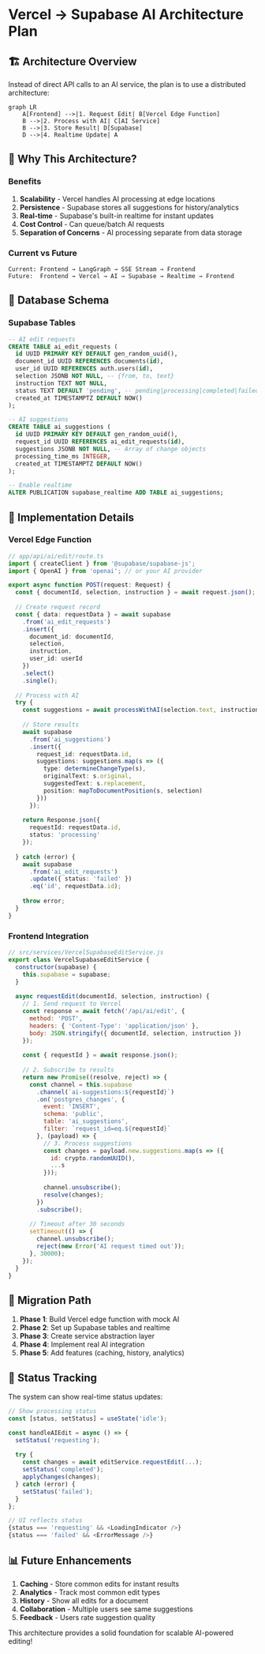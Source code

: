 # Vercel → Supabase AI Architecture Plan

## 🏗️ Architecture Overview

Instead of direct API calls to an AI service, the plan is to use a distributed architecture:

```mermaid
graph LR
    A[Frontend] -->|1. Request Edit| B[Vercel Edge Function]
    B -->|2. Process with AI| C[AI Service]
    B -->|3. Store Result| D[Supabase]
    D -->|4. Realtime Update| A
```

## 🎯 Why This Architecture?

### Benefits
1. **Scalability** - Vercel handles AI processing at edge locations
2. **Persistence** - Supabase stores all suggestions for history/analytics
3. **Real-time** - Supabase's built-in realtime for instant updates
4. **Cost Control** - Can queue/batch AI requests
5. **Separation of Concerns** - AI processing separate from data storage

### Current vs Future
```
Current: Frontend → LangGraph → SSE Stream → Frontend
Future:  Frontend → Vercel → AI → Supabase → Realtime → Frontend
```

## 💾 Database Schema

### Supabase Tables

```sql
-- AI edit requests
CREATE TABLE ai_edit_requests (
  id UUID PRIMARY KEY DEFAULT gen_random_uuid(),
  document_id UUID REFERENCES documents(id),
  user_id UUID REFERENCES auth.users(id),
  selection JSONB NOT NULL, -- {from, to, text}
  instruction TEXT NOT NULL,
  status TEXT DEFAULT 'pending', -- pending|processing|completed|failed
  created_at TIMESTAMPTZ DEFAULT NOW()
);

-- AI suggestions
CREATE TABLE ai_suggestions (
  id UUID PRIMARY KEY DEFAULT gen_random_uuid(),
  request_id UUID REFERENCES ai_edit_requests(id),
  suggestions JSONB NOT NULL, -- Array of change objects
  processing_time_ms INTEGER,
  created_at TIMESTAMPTZ DEFAULT NOW()
);

-- Enable realtime
ALTER PUBLICATION supabase_realtime ADD TABLE ai_suggestions;
```

## 🔌 Implementation Details

### Vercel Edge Function

```typescript
// app/api/ai/edit/route.ts
import { createClient } from '@supabase/supabase-js';
import { OpenAI } from 'openai'; // or your AI provider

export async function POST(request: Request) {
  const { documentId, selection, instruction } = await request.json();
  
  // Create request record
  const { data: requestData } = await supabase
    .from('ai_edit_requests')
    .insert({
      document_id: documentId,
      selection,
      instruction,
      user_id: userId
    })
    .select()
    .single();
    
  // Process with AI
  try {
    const suggestions = await processWithAI(selection.text, instruction);
    
    // Store results
    await supabase
      .from('ai_suggestions')
      .insert({
        request_id: requestData.id,
        suggestions: suggestions.map(s => ({
          type: determineChangeType(s),
          originalText: s.original,
          suggestedText: s.replacement,
          position: mapToDocumentPosition(s, selection)
        }))
      });
      
    return Response.json({ 
      requestId: requestData.id,
      status: 'processing' 
    });
    
  } catch (error) {
    await supabase
      .from('ai_edit_requests')
      .update({ status: 'failed' })
      .eq('id', requestData.id);
      
    throw error;
  }
}
```

### Frontend Integration

```javascript
// src/services/VercelSupabaseEditService.js
export class VercelSupabaseEditService {
  constructor(supabase) {
    this.supabase = supabase;
  }
  
  async requestEdit(documentId, selection, instruction) {
    // 1. Send request to Vercel
    const response = await fetch('/api/ai/edit', {
      method: 'POST',
      headers: { 'Content-Type': 'application/json' },
      body: JSON.stringify({ documentId, selection, instruction })
    });
    
    const { requestId } = await response.json();
    
    // 2. Subscribe to results
    return new Promise((resolve, reject) => {
      const channel = this.supabase
        .channel(`ai-suggestions:${requestId}`)
        .on('postgres_changes', {
          event: 'INSERT',
          schema: 'public',
          table: 'ai_suggestions',
          filter: `request_id=eq.${requestId}`
        }, (payload) => {
          // 3. Process suggestions
          const changes = payload.new.suggestions.map(s => ({
            id: crypto.randomUUID(),
            ...s
          }));
          
          channel.unsubscribe();
          resolve(changes);
        })
        .subscribe();
        
      // Timeout after 30 seconds
      setTimeout(() => {
        channel.unsubscribe();
        reject(new Error('AI request timed out'));
      }, 30000);
    });
  }
}
```

## 🔄 Migration Path

1. **Phase 1**: Build Vercel edge function with mock AI
2. **Phase 2**: Set up Supabase tables and realtime
3. **Phase 3**: Create service abstraction layer
4. **Phase 4**: Implement real AI integration
5. **Phase 5**: Add features (caching, history, analytics)

## 🚦 Status Tracking

The system can show real-time status updates:

```javascript
// Show processing status
const [status, setStatus] = useState('idle');

const handleAIEdit = async () => {
  setStatus('requesting');
  
  try {
    const changes = await editService.requestEdit(...);
    setStatus('completed');
    applyChanges(changes);
  } catch (error) {
    setStatus('failed');
  }
};

// UI reflects status
{status === 'requesting' && <LoadingIndicator />}
{status === 'failed' && <ErrorMessage />}
```

## 📊 Future Enhancements

1. **Caching** - Store common edits for instant results
2. **Analytics** - Track most common edit types
3. **History** - Show all edits for a document
4. **Collaboration** - Multiple users see same suggestions
5. **Feedback** - Users rate suggestion quality

This architecture provides a solid foundation for scalable AI-powered editing! 